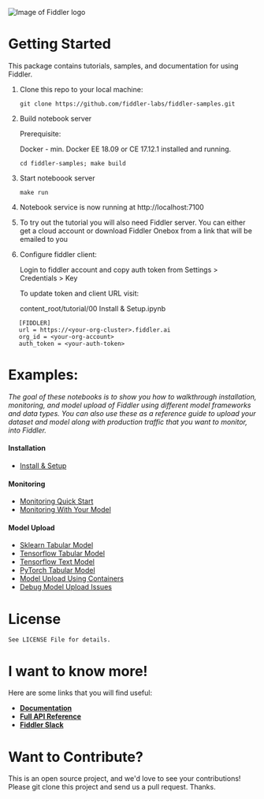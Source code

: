 <a name="getting-started"></a>

<div align="left">
    <img src="content_root/tutorial/images/logo.png"
         alt="Image of Fiddler logo"/>
</div>

# Getting Started

This package contains tutorials, samples, and documentation for using Fiddler.

1. Clone this repo to your local machine:

   ```git clone https://github.com/fiddler-labs/fiddler-samples.git```

2. Build notebook server
   
   Prerequisite: 
   
      Docker - min. Docker EE 18.09 or CE 17.12.1 installed and running.

   ```cd fiddler-samples; make build``` 

3. Start noteboook server

   ```make run```

4. Notebook service is now running at http://localhost:7100

5. To try out the tutorial you will also need Fiddler server. You can either get a cloud account or download Fiddler Onebox from a link that will be emailed to you
   
6. Configure fiddler client:

   Login to fiddler account and copy auth token from Settings > Credentials > Key
   
   To update token and client URL visit: 

   content_root/tutorial/00 Install & Setup.ipynb

```
   [FIDDLER]
   url = https://<your-org-cluster>.fiddler.ai
   org_id = <your-org-account>
   auth_token = <your-auth-token>
```

<a name="examples"></a>
# Examples:
*The goal of these notebooks is to show you how to walkthrough installation, monitoring, and model upload of Fiddler using different model frameworks and data types. You can also use these as a reference guide to upload your dataset and model along with production traffic that you want to monitor, into Fiddler.*

#### Installation
- [Install & Setup](https://github.com/fiddler-labs/fiddler-samples/blob/master/content_root/tutorial/00%20Install%20%26%20Setup.ipynb)
#### Monitoring
- [Monitoring Quick Start](https://github.com/fiddler-labs/fiddler-samples/blob/master/content_root/tutorial/01a%20Monitoring%20Quickstart.ipynb)
- [Monitoring With Your Model](https://github.com/fiddler-labs/fiddler-samples/blob/master/content_root/tutorial/01b%20Monitoring%20With%20Your%20Model%20.ipynb)
#### Model Upload
- [Sklearn Tabular Model](https://github.com/fiddler-labs/fiddler-samples/blob/master/content_root/tutorial/02a%20Sklearn%20Tabular%20Model.ipynb)
- [Tensorflow Tabular Model](https://github.com/fiddler-labs/fiddler-samples/blob/master/content_root/tutorial/02b%20Tensorflow%20Tabular%20Model.ipynb)
- [Tensorflow Text Model](https://github.com/fiddler-labs/fiddler-samples/blob/master/content_root/tutorial/02c%20Tensorflow%20Text%20Model.ipynb)
- [PyTorch Tabular Model](https://github.com/fiddler-labs/fiddler-samples/blob/master/content_root/tutorial/02d%20PyTorch%20Tabular%20Model.ipynb)
- [Model Upload Using Containers](https://github.com/fiddler-labs/fiddler-samples/blob/master/content_root/tutorial/02e%20Model%20Upload%20Using%20Containers.ipynb)
- [Debug Model Upload Issues](https://github.com/fiddler-labs/fiddler-samples/blob/master/content_root/tutorial/02f%20Debug%20Model%20Upload%20Issues.ipynb)

   
<a name="license"></a>
# License

```
See LICENSE File for details. 
```

<a name="i-want-to-know-more"></a>
# I want to know more!

Here are some links that you will find useful:
* **[Documentation](https://docs.fiddler.ai/)**
* **[Full API Reference](https://api.fiddler.ai/api-reference)**
* **[Fiddler Slack](https://fiddler-community.slack.com/)**


<a name="want-to-contribute"></a>
# Want to Contribute?

This is an open source project, and we'd love to see your contributions!
Please git clone this project and send us a pull request. Thanks.




   
   
